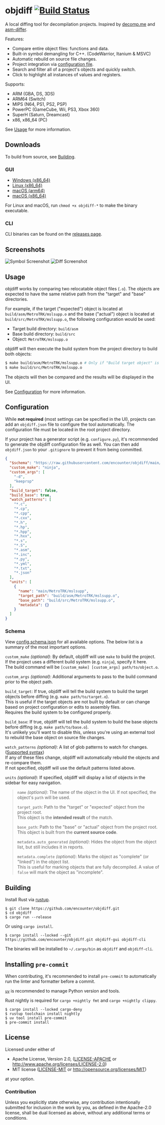 # objdiff [![Build Status]][actions]

[Build Status]: https://github.com/encounter/objdiff/actions/workflows/build.yaml/badge.svg
[actions]: https://github.com/encounter/objdiff/actions

A local diffing tool for decompilation projects. Inspired by [decomp.me](https://decomp.me) and [asm-differ](https://github.com/simonlindholm/asm-differ).

Features:

- Compare entire object files: functions and data.
- Built-in symbol demangling for C++. (CodeWarrior, Itanium & MSVC)
- Automatic rebuild on source file changes.
- Project integration via [configuration file](#configuration).
- Search and filter all of a project's objects and quickly switch.
- Click to highlight all instances of values and registers.

Supports:

- ARM (GBA, DS, 3DS)
- ARM64 (Switch)
- MIPS (N64, PS1, PS2, PSP)
- PowerPC (GameCube, Wii, PS3, Xbox 360)
- SuperH (Saturn, Dreamcast)
- x86, x86_64 (PC)

See [Usage](#usage) for more information.

## Downloads

To build from source, see [Building](#building).

### GUI

- [Windows (x86_64)](https://github.com/encounter/objdiff/releases/latest/download/objdiff-windows-x86_64.exe)
- [Linux (x86_64)](https://github.com/encounter/objdiff/releases/latest/download/objdiff-linux-x86_64)
- [macOS (arm64)](https://github.com/encounter/objdiff/releases/latest/download/objdiff-macos-arm64)
- [macOS (x86_64)](https://github.com/encounter/objdiff/releases/latest/download/objdiff-macos-x86_64)

For Linux and macOS, run `chmod +x objdiff-*` to make the binary executable.

### CLI

CLI binaries can be found on the [releases page](https://github.com/encounter/objdiff/releases).

## Screenshots

![Symbol Screenshot](assets/screen-symbols.png)
![Diff Screenshot](assets/screen-diff.png)

## Usage

objdiff works by comparing two relocatable object files (`.o`). The objects are expected to have the same relative path
from the "target" and "base" directories.

For example, if the target ("expected") object is located at `build/asm/MetroTRK/mslsupp.o` and the base ("actual")
object is located at `build/src/MetroTRK/mslsupp.o`, the following configuration would be used:

- Target build directory: `build/asm`
- Base build directory: `build/src`
- Object: `MetroTRK/mslsupp.o`

objdiff will then execute the build system from the project directory to build both objects:

```sh
$ make build/asm/MetroTRK/mslsupp.o # Only if "Build target object" is enabled
$ make build/src/MetroTRK/mslsupp.o
```

The objects will then be compared and the results will be displayed in the UI.

See [Configuration](#configuration) for more information.

## Configuration

While **not required** (most settings can be specified in the UI), projects can add an `objdiff.json` file to configure the tool automatically. The configuration file must be located in
the root project directory.

If your project has a generator script (e.g. `configure.py`), it's recommended to generate the objdiff configuration
file as well. You can then add `objdiff.json` to your `.gitignore` to prevent it from being committed.

```json
{
  "$schema": "https://raw.githubusercontent.com/encounter/objdiff/main/config.schema.json",
  "custom_make": "ninja",
  "custom_args": [
    "-d",
    "keeprsp"
  ],
  "build_target": false,
  "build_base": true,
  "watch_patterns": [
    "*.c",
    "*.cp",
    "*.cpp",
    "*.cxx",
    "*.h",
    "*.hp",
    "*.hpp",
    "*.hxx",
    "*.s",
    "*.S",
    "*.asm",
    "*.inc",
    "*.py",
    "*.yml",
    "*.txt",
    "*.json"
  ],
  "units": [
    {
      "name": "main/MetroTRK/mslsupp",
      "target_path": "build/asm/MetroTRK/mslsupp.o",
      "base_path": "build/src/MetroTRK/mslsupp.o",
      "metadata": {}
    }
  ]
}
```

### Schema

View [config.schema.json](config.schema.json) for all available options. The below list is a summary of the most important options.

`custom_make` _(optional)_: By default, objdiff will use `make` to build the project.  
If the project uses a different build system (e.g. `ninja`), specify it here.  
The build command will be `[custom_make] [custom_args] path/to/object.o`.

`custom_args` _(optional)_: Additional arguments to pass to the build command prior to the object path.

`build_target`: If true, objdiff will tell the build system to build the target objects before diffing (e.g.
  `make path/to/target.o`).  
This is useful if the target objects are not built by default or can change based on project configuration or edits
to assembly files.  
Requires the build system to be configured properly.

`build_base`: If true, objdiff will tell the build system to build the base objects before diffing (e.g. `make path/to/base.o`).  
It's unlikely you'll want to disable this, unless you're using an external tool to rebuild the base object on source file changes.

`watch_patterns` _(optional)_: A list of glob patterns to watch for changes.
([Supported syntax](https://docs.rs/globset/latest/globset/#syntax))  
If any of these files change, objdiff will automatically rebuild the objects and re-compare them.  
If not specified, objdiff will use the default patterns listed above.

`units` _(optional)_: If specified, objdiff will display a list of objects in the sidebar for easy navigation.

> `name` _(optional)_: The name of the object in the UI. If not specified, the object's `path` will be used.
>
> `target_path`: Path to the "target" or "expected" object from the project root.  
> This object is the **intended result** of the match.
>
> `base_path`: Path to the "base" or "actual" object from the project root.  
> This object is built from the **current source code**.
>
> `metadata.auto_generated` _(optional)_: Hides the object from the object list, but still includes it in reports.
>
> `metadata.complete` _(optional)_: Marks the object as "complete" (or "linked") in the object list.  
> This is useful for marking objects that are fully decompiled. A value of `false` will mark the object as "incomplete".

## Building

Install Rust via [rustup](https://rustup.rs).

```shell
$ git clone https://github.com/encounter/objdiff.git
$ cd objdiff
$ cargo run --release
```

Or using `cargo install`.

```shell
$ cargo install --locked --git https://github.com/encounter/objdiff.git objdiff-gui objdiff-cli
```

The binaries will be installed to `~/.cargo/bin` as `objdiff` and `objdiff-cli`.

## Installing `pre-commit`

When contributing, it's recommended to install `pre-commit` to automatically run the linter and formatter before a commit.

[`uv`](https://github.com/astral-sh/uv#installation) is recommended to manage Python version and tools.

Rust nightly is required for `cargo +nightly fmt` and `cargo +nightly clippy`.

```shell
$ cargo install --locked cargo-deny
$ rustup toolchain install nightly
$ uv tool install pre-commit
$ pre-commit install
```

## License

Licensed under either of

- Apache License, Version 2.0, ([LICENSE-APACHE](LICENSE-APACHE) or <http://www.apache.org/licenses/LICENSE-2.0>)
- MIT license ([LICENSE-MIT](LICENSE-MIT) or <http://opensource.org/licenses/MIT>)

at your option.

### Contribution

Unless you explicitly state otherwise, any contribution intentionally submitted for inclusion in the work by you, as
defined in the Apache-2.0 license, shall be dual licensed as above, without any additional terms or conditions.
